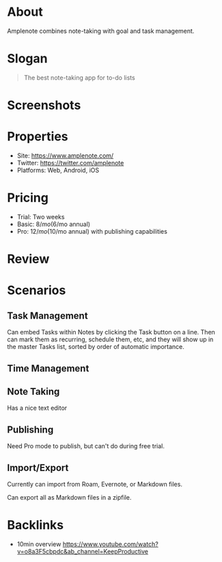 # About

Amplenote combines note-taking with goal and task management.

# Slogan

> The best note-taking app for to-do lists

# Screenshots

# Properties

- Site: https://www.amplenote.com/
- Twitter: https://twitter.com/amplenote
- Platforms: Web, Android, iOS

# Pricing

- Trial: Two weeks
- Basic: $8/mo ($6/mo annual)
- Pro: $12/mo ($10/mo annual) with publishing capabilities

# Review

# Scenarios

## Task Management

Can embed Tasks within Notes by clicking the Task button on a line. Then can mark them as recurring, schedule them, etc, and they will show up in the master Tasks list, sorted by order of automatic importance.

## Time Management

## Note Taking

Has a nice text editor

## Publishing

Need Pro mode to publish, but can't do during free trial. 

## Import/Export

Currently can import from Roam, Evernote, or Markdown files. 

Can export all as Markdown files in a zipfile.

# Backlinks

- 10min overview https://www.youtube.com/watch?v=o8a3F5cbpdc&ab_channel=KeepProductive
